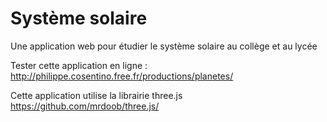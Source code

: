 # Système solaire
Une application web pour étudier le système solaire au collège et au lycée

Tester cette application en ligne :
http://philippe.cosentino.free.fr/productions/planetes/

Cette application utilise la librairie three.js
https://github.com/mrdoob/three.js/
